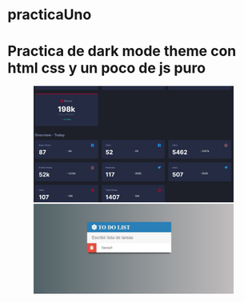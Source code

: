 # practicaUno

# Practica de dark mode theme con html css y un poco de js puro

<div align="center"> 
  <img src="https://github.com/yosoyjacko/practicaUno/blob/master/images/darkTheme.jpg" width="400px"</img> 
  <img src="https://github.com/yosoyjacko/toDoList/blob/master/img/img2.jpg" width="400px"</img>
</div>
